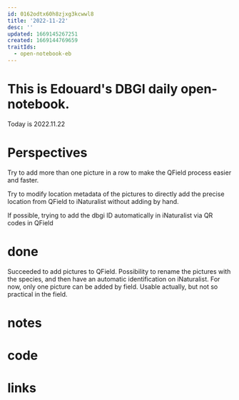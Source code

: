 ```yaml
---
id: 0162odtx60h8zjxg3kcwwl8
title: '2022-11-22'
desc: ''
updated: 1669145267251
created: 1669144769659
traitIds:
  - open-notebook-eb
---
```


# This is Edouard's DBGI daily open-notebook.

Today is 2022.11.22

# Perspectives
Try to add more than one picture in a row to make the QField process easier and faster.

Try to modify location metadata of the pictures to directly add the precise location from QField to iNaturalist without adding by hand.

If possible, trying to add the dbgi ID automatically in iNaturalist via QR codes in QField

# done
Succeeded to add pictures to QField. Possibility to rename the pictures with the species, and then have an automatic identification on iNaturalist. For now, only one picture can be added by field. Usable actually, but not so practical in the field.

# notes

# code

# links


